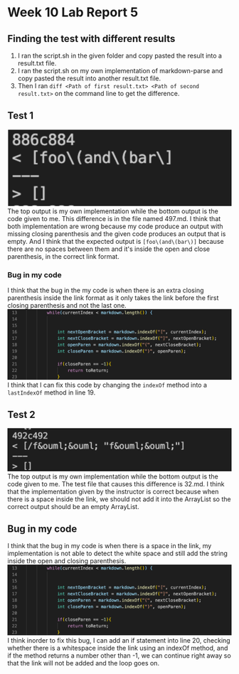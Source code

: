 # Week 10 Lab Report 5

## Finding the test with different results
1. I ran the script.sh in the given folder and copy pasted the result into a result.txt file.
2. I ran the script.sh on my own implementation of markdown-parse and copy pasted the result into another result.txt file.
3. Then I ran 
`diff <Path of first result.txt> <Path of second result.txt>` 
on the command line to get the difference.
## Test 1 
![test1](test1lab9.png)
The top output is my own implementation while the bottom output is the code given to me. This difference is in the file named 497.md. I think that both implementation are wrong because my code produce an output with missing closing parenthesis and the given code produces an output that is empty. And I think that the expected output is `[foo\(and\(bar\)]` because there are no spaces between them and it's inside the open and close parenthesis, in the correct link format. 

### Bug in my code
I think that the bug in the my code is when there is an extra closing parenthesis inside the link format as it only takes the link before the first closing parenthesis and not the last one.
![codeBug](codeBug1.png)
I think that I can fix this code by changing the `indexOf` method into a `lastIndexOf` method in line 19.

## Test 2
![test2](test2lab9.png)
The top output is my own implementation while the bottom output is the code given to me. The test file that causes this difference is 32.md.
I think that the implementation given by the instructor is correct because when there is a space inside the link, we should not add it into the ArrayList so the correct output should be an empty ArrayList.

## Bug in my code
I think that the bug in my code is when there is a space in the link, my implementation is not able to detect the white space and still add the string inside the open and closing parenthesis.
![fix2](codeBug1.png)
I think inorder to fix this bug, I can add an if statement into line 20, checking whether there is a whitespace inside the link using an indexOf method, and if the method returns a number other than -1, we can continue right away so that the link will not be added and the loop goes on.



